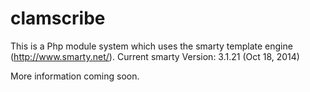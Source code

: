 clamscribe
==========

This is a Php module system which uses the smarty template engine (http://www.smarty.net/).
Current smarty Version: 3.1.21 (Oct 18, 2014)

More information coming soon.